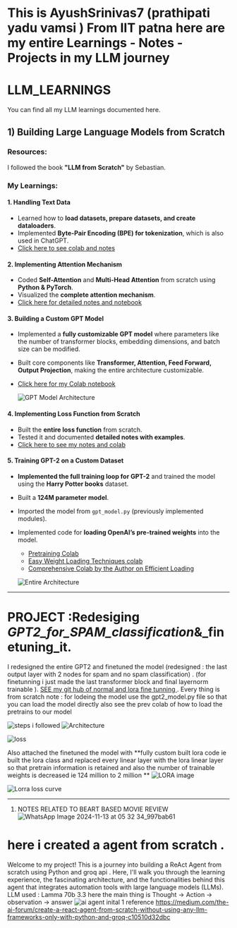 # This is AyushSrinivas7 (prathipati yadu vamsi ) From IIT patna  here are my entire Learnings - Notes -Projects in my LLM journey
# LLM_LEARNINGS

You can find all my LLM learnings documented here.

## 1) Building Large Language Models from Scratch

### Resources:
I followed the book **"LLM from Scratch"** by Sebastian.

### My Learnings:

#### 1. Handling Text Data
- Learned how to **load datasets, prepare datasets, and create dataloaders**.
- Implemented **Byte-Pair Encoding (BPE) for tokenization**, which is also used in ChatGPT.
- [Click here to see colab and notes ](https://github.com/Ayushsrinivas7/LLM_LEARNINGS/blob/main/LLM_FROM_SCRATCH/1_byte_pair_encoding.ipynb)

#### 2. Implementing Attention Mechanism
- Coded **Self-Attention** and **Multi-Head Attention** from scratch using **Python & PyTorch**.
- Visualized the **complete attention mechanism**.
- [Click here for detailed notes and notebook](https://github.com/Ayushsrinivas7/LLM_LEARNINGS/blob/main/LLM_FROM_SCRATCH/2_ATTENTION_MECHANISM.ipynb)

#### 3. Building a Custom GPT Model
- Implemented a **fully customizable GPT model** where parameters like the number of transformer blocks, embedding dimensions, and batch size can be modified.
- Built core components like **Transformer, Attention, Feed Forward, Output Projection**, making the entire architecture customizable.
- [Click here for my Colab notebook ](https://github.com/Ayushsrinivas7/LLM_LEARNINGS/blob/main/LLM_FROM_SCRATCH/4_mylearning__CODING__THE_GPT_2.ipynb)

  ![GPT Model Architecture](https://drive.google.com/uc?export=view&id=1DAD3Rbi_3vJr9YmFmWecn-1rP7zIzEWm)

#### 4. Implementing Loss Function from Scratch
- Built the **entire loss function** from scratch.
- Tested it and documented **detailed notes with examples**.
- [Click here to see my notes and colab ](https://github.com/Ayushsrinivas7/LLM_LEARNINGS/blob/main/LLM_FROM_SCRATCH/5_my_learning_lossfunction_Coding_gpt2.ipynb)

#### 5. Training GPT-2 on a Custom Dataset
- **Implemented the full training loop for GPT-2** and trained the model using the **Harry Potter books** dataset.
- Built a **124M parameter model**.
- Imported the model from `gpt_model.py` (previously implemented modules).
- Implemented code for **loading OpenAI’s pre-trained weights** into the model.

  - [Pretraining Colab](https://github.com/Ayushsrinivas7/LLM_LEARNINGS/blob/main/LLM_FROM_SCRATCH/5_1_Mylerning_Building_GPT2_From_scrtach_and_pretraingipynb)
  - [Easy Weight Loading Techniques colab ](https://github.com/Ayushsrinivas7/LLM_LEARNINGS/blob/main/LLM_FROM_SCRATCH/5_2Bringing_weights_from_hugginfface_lodaing_tipynb)
  - [Comprehensive Colab by the Author on Efficient Loading](https://github.com/rasbt/LLMs-from-scratch/tree/main/ch05)

  ![Entire Architecture](https://drive.google.com/uc?export=view&id=1DGy_8ZKTKYgG0DUzh9iNtEgwGMnpkLMc)

___

# PROJECT :Redesiging _GPT2_for_SPAM_classification_&_finetuning_it.
I redesigned the entire GPT2 and finetuned the model (redesigned : the last output layer with 2 nodes for spam and no spam classification) . (for finetunning i just made the last transformer block and final layernorm  trainable ).   [SEE my git hub of normal and lora fine tunning ](https://github.com/Ayushsrinivas7/Project_GPT_Classifer). Every thing is from scratch 
note : for lodeing the model use the gpt2_model.py file so that you can load the model directly also see the prev colab of how to load the pretrains to our model 

![steps i followed](https://drive.google.com/uc?export=view&id=1fJ-_7pNN9ngsp5AKcD5tCMhJ6qXuXS4z) 
![Architecture ](https://drive.google.com/uc?export=view&id=1AKkTg2XnGdKqGzqgW0SLTzc3s3J3zTrr)

![loss](https://drive.google.com/uc?export=view&id=1LDxwVXJPv4X2Uxx2rWPCra8NxI69NkUq)

Also attached the finetuned the model with **fully custom built lora code ie built the lora class and replaced every linear layer with the lora linear layer so that pretrain information is retained and also the number of trainable weights is decreased ie 124 million to 2 million **
![LORA image](https://drive.google.com/uc?export=view&id=1wf-JfaUKMDZIU3CWFZmgvTVPvqovfuIv)

![Lorra loss curve](https://drive.google.com/uc?export=view&id=1sEz04dz3n9st6FvbJgQpDYTIfotBQnnw)
___
    
1) NOTES RELATED TO BEART BASED MOVIE REVIEW 
![WhatsApp Image 2024-11-13 at 05 32 34_997bab61](https://github.com/user-attachments/assets/e41b47af-d855-4e02-9277-5c0c43f26a1f)

# here i created a agent from scratch . 
Welcome to my project! This is a journey into building a ReAct Agent from scratch using Python and groq api . Here, I'll walk you through the learning experience, the fascinating architecture, and the functionalities behind this agent that integrates automation tools with large language models (LLMs).
LLM used : Lamma 70b 3.3 
here the main thing is Thought -> Action -> observation -> answer 
![ai agent inital 1](https://github.com/user-attachments/assets/060964fc-d62e-41b5-a2b9-826dd5fb53f5)
reference https://medium.com/the-ai-forum/create-a-react-agent-from-scratch-without-using-any-llm-frameworks-only-with-python-and-groq-c10510d32dbc


